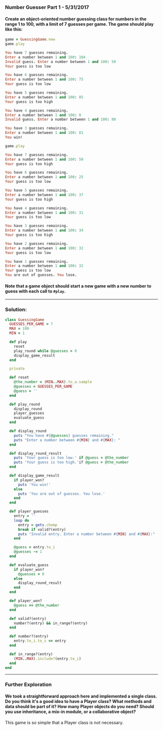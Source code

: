 
[comment]: # (number_guesser_part_1.md)

### Number Guesser Part 1 - 5/31/2017

#### Create an object-oriented number guessing class for numbers in the range 1 to 100, with a limit of 7 guesses per game. The game should play like this:

``` ruby
game = GuessingGame.new
game.play

You have 7 guesses remaining.
Enter a number between 1 and 100: 104
Invalid guess. Enter a number between 1 and 100: 50
Your guess is too low

You have 6 guesses remaining.
Enter a number between 1 and 100: 75
Your guess is too low

You have 5 guesses remaining.
Enter a number between 1 and 100: 85
Your guess is too high

You have 4 guesses remaining.
Enter a number between 1 and 100: 0
Invalid guess. Enter a number between 1 and 100: 80

You have 3 guesses remaining.
Enter a number between 1 and 100: 81
You win!

game.play

You have 7 guesses remaining.
Enter a number between 1 and 100: 50
Your guess is too high

You have 6 guesses remaining.
Enter a number between 1 and 100: 25
Your guess is too low

You have 5 guesses remaining.
Enter a number between 1 and 100: 37
Your guess is too high

You have 4 guesses remaining.
Enter a number between 1 and 100: 31
Your guess is too low

You have 3 guesses remaining.
Enter a number between 1 and 100: 34
Your guess is too high

You have 2 guesses remaining.
Enter a number between 1 and 100: 32
Your guess is too low

You have 1 guesses remaining.
Enter a number between 1 and 100: 32
Your guess is too low
You are out of guesses. You lose.
```

#### Note that a game object should start a new game with a new number to guess with each call to `#play`.

---

### Solution:

``` ruby
class GuessingGame
  GUESSES_PER_GAME = 7
  MAX = 100
  MIN = 1

  def play
    reset
    play_round while @guesses > 0
    display_game_result
  end

  private

  def reset
    @the_number = (MIN..MAX).to_a.sample
    @guesses = GUESSES_PER_GAME
    @guess = ''
  end

  def play_round
    display_round
    player_guesses
    evaluate_guess
  end

  def display_round
    puts "You have #{@guesses} guesses remaining."
    puts "Enter a number between #{MIN} and #{MAX}: "
  end

  def display_round_result
    puts 'Your guess is too low.' if @guess < @the_number
    puts 'Your guess is too high.'if @guess > @the_number
  end

  def display_game_result
    if player_won?
      puts 'You win!'
    else
      puts 'You are out of guesses. You lose.'
    end
  end

  def player_guesses
    entry = ''
    loop do
      entry = gets.chomp
      break if valid?(entry)
      puts "Invalid entry. Enter a number between #{MIN} and #{MAX}:"
    end

    @guess = entry.to_i
    @guesses -= 1
  end

  def evaluate_guess
    if player_won?
      @guesses = 0
    else
      display_round_result
    end
  end

  def player_won?
    @guess == @the_number
  end

  def valid?(entry)
    number?(entry) && in_range?(entry)
  end

  def number?(entry)
    entry.to_i.to_s == entry
  end

  def in_range?(entry)
    (MIN..MAX).include?(entry.to_i)
  end
end
```

---

### Further Exploration

#### We took a straightforward approach here and implemented a single class. Do you think it's a good idea to have a Player class? What methods and data should be part of it? How many Player objects do you need? Should you use inheritance, a mix-in module, or a collaborative object?

This game is so simple that a Player class is not necessary.
